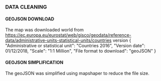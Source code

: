 ### DATA CLEANING

#### GEOJSON DOWNLOAD
The map was downloaded world from https://ec.europa.eu/eurostat/web/gisco/geodata/reference-data/administrative-units-statistical-units/countries
version
{
  "Administrative or statistical unit": "Countries 2016",
  "Version date": 01/12/2018,
  "Scale": "1:1 Million",
  "File format to download": "geoJSON"
}

#### GEOJSON SIMPLIFICATION
The geoJSON was simplified using mapshaper to reduce the file size.

